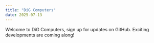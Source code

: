 ```yaml
---
title: "DiG Computers"
date: 2025-07-13
---
```

Welcome to DiG Computers, sign up for updates on GitHub. Exciting developments are coming along!